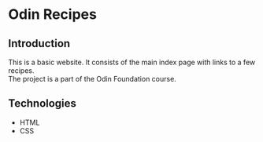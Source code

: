 # Odin Recipes

## Introduction

This is a basic website. It consists of the main index page with links to a few recipes.  
The project is a part of the Odin Foundation course.

## Technologies

- HTML
- CSS
